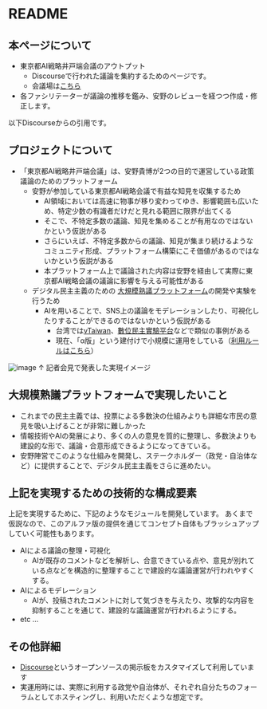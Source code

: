 # README

## 本ページについて

- 東京都AI戦略井戸端会議のアウトプット
    - Discourseで行われた議論を集約するためのページです。
    - 会議場は[こちら](https://large-scale-conversation-sandbox.discourse.group/)
- 各ファシリテーターが議論の推移を鑑み、安野のレビューを経つつ作成・修正します。

以下Discourseからの引用です。

## プロジェクトについて

- 「東京都AI戦略井戸端会議」は、安野貴博が2つの目的で運営している政策議論のためのプラットフォーム
    - 安野が参加している東京都AI戦略会議で有益な知見を収集するため
        - AI領域においては高速に物事が移り変わってゆき、影響範囲も広いため、特定少数の有識者だけだと見れる範囲に限界が出てくる
        - そこで、不特定多数の議論、知見を集めることが有用なのではないかという仮説がある
        - さらにいえば、不特定多数からの議論、知見が集まり続けるようなコミュニティ形成、プラットフォーム構築にこそ価値があるのではないかという仮説がある
        - 本プラットフォーム上で議論された内容は安野を経由して実際に東京都AI戦略会議の議論に影響を与える可能性がある
    - デジタル民主主義のための [大規模熟議プラットフォーム](https://note.com/annotakahiro24/n/nfd4a855cd1a8)の開発や実験を行うため
        - AIを用いることで、SNS上の議論をモデレーションしたり、可視化したりすることができるのではないかという仮説がある
            - 台湾では[vTaiwan](https://vtaiwan.tw/)、[數位民主實驗平台](https://twfuture.care/energy/)などで類似の事例がある
            - 現在、「α版」という建付けで小規模に運用をしている（[利用ルールはこちら](https://large-scale-conversation-sandbox.discourse.group/t/topic/44)）

![image](https://canada1.discourse-cdn.com/flex033/uploads/large_scale_conversation_sandbox/original/1X/8b9fd7aaceda59f05ed379eaca2c7e22fb7a1832.jpeg)
↑ 記者会見で発表した実現イメージ

## 大規模熟議プラットフォームで実現したいこと

- これまでの民主主義では、投票による多数決の仕組みよりも詳細な市民の意見を吸い上げることが非常に難しかった
- 情報技術やAIの発展により、多くの人の意見を質的に整理し、多数決よりも建設的な形で、議論・合意形成できるようになってきている。
- 安野陣営でこのような仕組みを開発し、ステークホルダー（政党・自治体など）に提供することで、デジタル民主主義をさらに進めたい。

## 上記を実現するための技術的な構成要素

上記を実現するために、下記のようなモジュールを開発しています。
あくまで仮説なので、このアルファ版の提供を通じてコンセプト自体もブラッシュアップしていく可能性もあります。

- AIによる議論の整理・可視化
    - AIが既存のコメントなどを解析し、合意できている点や、意見が別れている点などを構造的に整理することで建設的な議論運営が行われやすくする。
- AIによるモデレーション
    - AIが、投稿されたコメントに対して気づきを与えたり、攻撃的な内容を抑制することを通じて、建設的な議論運営が行われるようにする。
- etc …

## その他詳細

- [Discourse](https://www.discourse.org/)というオープンソースの掲示板をカスタマイズして利用しています
- 実運用時には、実際に利用する政党や自治体が、それぞれ自分たちのフォーラムとしてホスティングし、利用いただくような想定です。
